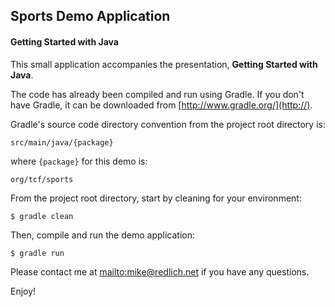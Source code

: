 ## Sports Demo Application

#### Getting Started with Java

This small application accompanies the presentation, **Getting Started with Java**.

The code has already been compiled and run using Gradle.  If you don't have Gradle, it can be downloaded from [http://www.gradle.org/](http://).

Gradle's source code directory convention from the project root directory is:

	src/main/java/{package}

where `{package}` for this demo is:

	org/tcf/sports

From the project root directory, start by cleaning for your environment:

	$ gradle clean

Then, compile and run the demo application:

	$ gradle run

Please contact me at [mailto:mike@redlich.net](http://) if you have any questions.

Enjoy!
